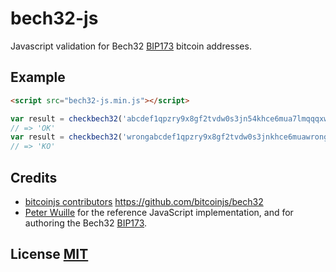 # bech32-js
Javascript validation for Bech32  [BIP173](https://github.com/bitcoin/bips/blob/master/bip-0173.mediawiki) bitcoin addresses.


## Example

``` html
<script src="bech32-js.min.js"></script>
```

``` javascript
var result = checkbech32('abcdef1qpzry9x8gf2tvdw0s3jn54khce6mua7lmqqqxw')
// => 'OK'
var result = checkbech32('wrongabcdef1qpzry9x8gf2tvdw0s3jnkhce6muawrong')
// => 'KO'

```





## Credits
- [bitcoinjs contributors](https://github.com/bitcoinjs) https://github.com/bitcoinjs/bech32
- [Peter Wuille](https://github.com/sipa/bech32) for the reference JavaScript implementation, and for authoring the Bech32 [BIP173](https://github.com/bitcoin/bips/blob/master/bip-0173.mediawiki).


## License [MIT](LICENSE)
